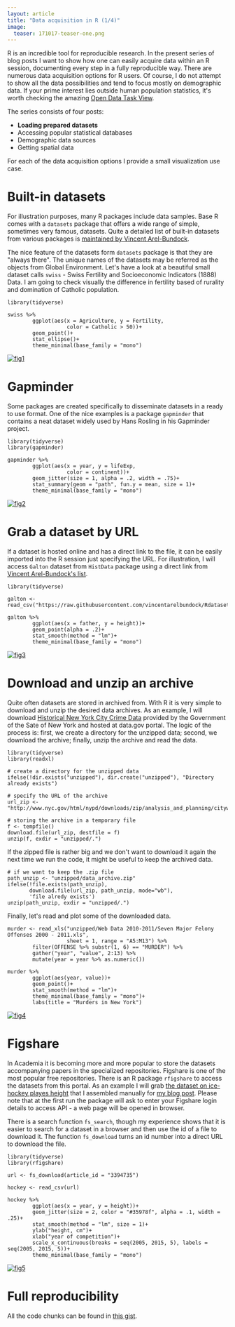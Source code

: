```yaml
---
layout: article
title: "Data acquisition in R (1/4)"
image:
  teaser: 171017-teaser-one.png
---
```


R is an incredible tool for reproducible research. In the present series of blog posts I want to show how one can easily acquire data within an R session, documenting every step in a fully reproducible way. There are numerous data acquisition options for R users. Of course, I do not attempt to show all the data possibilities and tend to focus mostly on demographic data. If your prime interest lies outside human population statistics, it's worth checking the amazing [Open Data Task View][odata]. 

The series consists of four posts:
 - **Loading prepared datasets**
 - Accessing popular statistical databases
 - Demographic data sources
 - Getting spatial data
 
For each of the data acquisition options I provide a small visualization use case.

# Built-in datasets

For illustration purposes, many R packages include data samples. Base R comes with a `datasets` package that offers a wide range of simple, sometimes very famous, datasets. Quite a detailed list of built-in datasets from various packages is [maintained by Vincent Arel-Bundock][list]. 

The nice feature of the datasets form `datasets` package is that they are "always there". The unique names of the datasets may be referred as the objects from Global Environment. Let's have a look at a beautiful small dataset calls `swiss` - Swiss Fertility and Socioeconomic Indicators (1888) Data. I am going to check visually the difference in fertility based of rurality and domination of Catholic population. 

```
library(tidyverse)

swiss %>% 
        ggplot(aes(x = Agriculture, y = Fertility, 
                   color = Catholic > 50))+
        geom_point()+
        stat_ellipse()+
        theme_minimal(base_family = "mono")
```

[![fig1][f1]][f1]  

# Gapminder

Some packages are created specifically to disseminate datasets in a ready to use format. One of the nice examples is a package `gapminder` that contains a neat dataset widely used by Hans Rosling in his Gapminder project.

```
library(tidyverse)
library(gapminder)

gapminder %>% 
        ggplot(aes(x = year, y = lifeExp, 
                   color = continent))+
        geom_jitter(size = 1, alpha = .2, width = .75)+
        stat_summary(geom = "path", fun.y = mean, size = 1)+
        theme_minimal(base_family = "mono")
```

[![fig2][f2]][f2]  


# Grab a dataset by URL

If a dataset is hosted online and has a direct link to the file, it can be easily imported into the R session just specifying the URL. For illustration, I will access `Galton` dataset from `HistData` package using a direct link from [Vincent Arel-Bundock's list][list]. 

```
library(tidyverse)

galton <- read_csv("https://raw.githubusercontent.com/vincentarelbundock/Rdatasets/master/csv/HistData/Galton.csv")

galton %>% 
        ggplot(aes(x = father, y = height))+
        geom_point(alpha = .2)+
        stat_smooth(method = "lm")+
        theme_minimal(base_family = "mono")
```

[![fig3][f3]][f3]  


# Download and unzip an archive

Quite often datasets are stored in archived from. With R it is very simple to download and unzip the desired data archives. As an example, I will download [Historical New York City Crime Data][ny] provided by the Government of the Sate of New York and hosted at data.gov portal. The logic of the process is: first, we create a directory for the unzipped data; second, we download the archive; finally, unzip the archive and read the data.

```
library(tidyverse)
library(readxl)

# create a directory for the unzipped data
ifelse(!dir.exists("unzipped"), dir.create("unzipped"), "Directory already exists")

# specify the URL of the archive
url_zip <- "http://www.nyc.gov/html/nypd/downloads/zip/analysis_and_planning/citywide_historical_crime_data_archive.zip"

# storing the archive in a temporary file
f <- tempfile()
download.file(url_zip, destfile = f)
unzip(f, exdir = "unzipped/.")
```

If the zipped file is rather big and we don't want to download it again the next time we run the code, it might be useful to keep the archived data.

```
# if we want to keep the .zip file
path_unzip <- "unzipped/data_archive.zip"
ifelse(!file.exists(path_unzip), 
       download.file(url_zip, path_unzip, mode="wb"), 
       'file alredy exists')
unzip(path_unzip, exdir = "unzipped/.")

```

Finally, let's read and plot some of the downloaded data.

```
murder <- read_xls("unzipped/Web Data 2010-2011/Seven Major Felony Offenses 2000 - 2011.xls",
                   sheet = 1, range = "A5:M13") %>% 
        filter(OFFENSE %>% substr(1, 6) == "MURDER") %>% 
        gather("year", "value", 2:13) %>% 
        mutate(year = year %>% as.numeric())

murder %>% 
        ggplot(aes(year, value))+
        geom_point()+
        stat_smooth(method = "lm")+
        theme_minimal(base_family = "mono")+
        labs(title = "Murders in New York")
```

[![fig4][f4]][f4]  


# Figshare

In Academia it is becoming more and more popular to store the datasets accompanying papers in the specialized repositories. Figshare is one of the most popular free repositories. There is an R package `rfigshare` to access the datasets from this portal. As an example I will grab [the dataset on ice-hockey playes height][figshare] that I assembled manually for [my blog post][ice]. Please note that at the first run the package will ask to enter your Figshare login details to access API - a web page will be opened in browser. 

There is a search function `fs_search`, though my experience shows that it is easier to search for a dataset in a browser and then use the id of a file to download it. The function `fs_download` turns an id number into a direct URL to download the file.

```
library(tidyverse)
library(rfigshare)

url <- fs_download(article_id = "3394735")

hockey <- read_csv(url)

hockey %>% 
        ggplot(aes(x = year, y = height))+
        geom_jitter(size = 2, color = "#35978f", alpha = .1, width = .25)+
        stat_smooth(method = "lm", size = 1)+
        ylab("height, cm")+
        xlab("year of competition")+
        scale_x_continuous(breaks = seq(2005, 2015, 5), labels = seq(2005, 2015, 5))+
        theme_minimal(base_family = "mono")
```

[![fig5][f5]][f5]  


# Full reproducibility
All the code chunks can be found in [this gist][gist].



[f1]: https://ikashnitsky.github.io/images/171017/swiss.png
[f2]: https://ikashnitsky.github.io/images/171017/gapminder.png
[f3]: https://ikashnitsky.github.io/images/171017/galton.png
[f4]: https://ikashnitsky.github.io/images/171017/new-york.png
[f5]: https://ikashnitsky.github.io/images/171017/ice-hockey.png

[odata]: https://github.com/ropensci/opendata
[list]: https://vincentarelbundock.github.io/Rdatasets/datasets.html
[ny]: https://catalog.data.gov/dataset/historical-new-york-city-crime-data-ad47e
[figshare]: https://dx.doi.org/10.6084/m9.figshare.3394735.v2
[ice]: https://ikashnitsky.github.io/2017/ice-hockey-players-height/
[gist]: https://gist.github.com/ikashnitsky/e1d93a51fe5e2b5ba770096060bacd8a